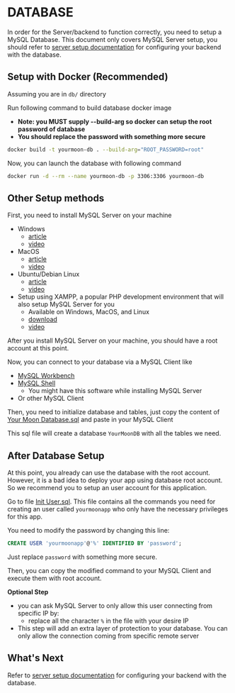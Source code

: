 
# DATABASE

In order for the Server/backend to function correctly, you need to setup a MySQL Database. This document only covers MySQL Server setup, you should refer to [server setup documentation](../server/README.md#configure) for configuring your backend with the database.

## Setup with Docker (Recommended)

Assuming you are in `db/` directory

Run following command to build database docker image
* **Note: you MUST supply --build-arg so docker can setup the root password of database**
* **You should replace the password with something more secure**

```sh
docker build -t yourmoon-db . --build-arg="ROOT_PASSWORD=root"
```

Now, you can launch the database with following command

```sh
docker run -d --rm --name yourmoon-db -p 3306:3306 yourmoon-db
```

## Other Setup methods

First, you need to install MySQL Server on your machine

* Windows
  * [article](https://www.dataquest.io/blog/install-mysql-windows/)
  * [video](https://www.youtube.com/watch?v=2om3byn2lxs)
* MacOS
  * [article](https://dev.mysql.com/doc/refman/8.0/en/macos-installation.html)
  * [video](https://www.youtube.com/watch?v=2cvH0HRjZF8)
* Ubuntu/Debian Linux
  * [article](https://www.digitalocean.com/community/tutorials/how-to-install-mysql-on-ubuntu-22-04)
  * [video](https://www.youtube.com/watch?v=zRfI79BHf3k)
* Setup using XAMPP, a popular PHP development environment that will also setup MySQL Server for you
  * Available on Windows, MacOS, and Linux
  * [download](https://www.apachefriends.org/download.html)
  * [video](https://www.youtube.com/watch?v=pVVACLH0la0&ab_channel=TroubleChute)

After you install MySQL Server on your machine, you should have a root account at this point.

Now, you can connect to your database via a MySQL Client like
* [MySQL Workbench](https://www.mysql.com/products/workbench/)
* [MySQL Shell](https://dev.mysql.com/doc/mysql-shell/8.0/en/)
  * You might have this software while installing MySQL Server
* Or other MySQL Client

Then, you need to initialize database and tables, just copy the content of [Your Moon Database.sql](./Your%20Moon%20Database.sql) and paste in your MySQL Client

This sql file will create a database `YourMoonDB` with all the tables we need.

## After Database Setup

At this point, you already can use the database with the root account. However, it is a bad idea to deploy your app using database root account. So we recommend you to setup an user account for this application.

Go to file [Init User.sql](./Init%20User.sql). This file contains all the commands you need for creating an user called `yourmoonapp` who only have the necessary privileges for this app.

You need to modify the password by changing this line:

```sql
CREATE USER 'yourmoonapp'@'%' IDENTIFIED BY 'password';
```

Just replace `password` with something more secure.

Then, you can copy the modified command to your MySQL Client and execute them with root account.

**Optional Step**

* you can ask MySQL Server to only allow this user connecting from specific IP by:
  * replace all the character `%` in the file with your desire IP
* This step will add an extra layer of protection to your database. You can only allow the connection coming from specific remote server

## What's Next

Refer to [server setup documentation](../server/README.md#configure) for configuring your backend with the database.
